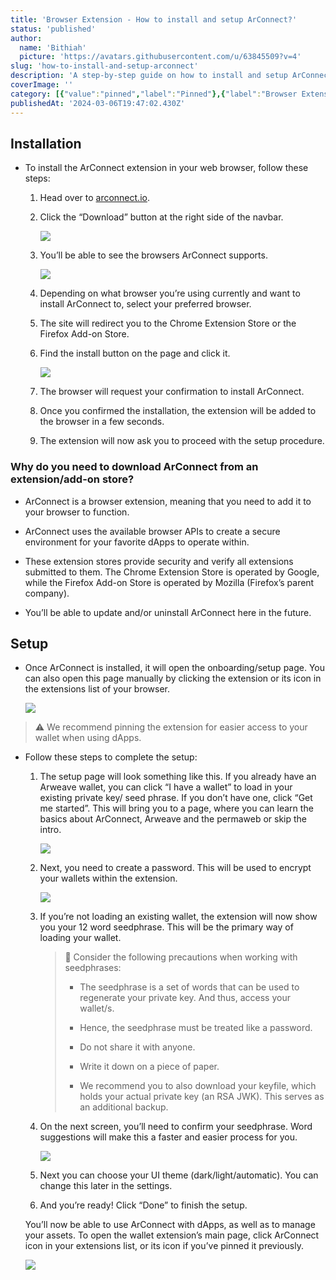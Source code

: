 ```yaml
---
title: 'Browser Extension - How to install and setup ArConnect?'
status: 'published'
author:
  name: 'Bithiah'
  picture: 'https://avatars.githubusercontent.com/u/63845509?v=4'
slug: 'how-to-install-and-setup-arconnect'
description: 'A step-by-step guide on how to install and setup ArConnect.'
coverImage: ''
category: [{"value":"pinned","label":"Pinned"},{"label":"Browser Extension","value":"browser-extension"},{"value":"getting-started","label":"Getting started"},{"value":"wallet-management","label":"Wallet management"}]
publishedAt: '2024-03-06T19:47:02.430Z'
---
```


## Installation

- To install the ArConnect extension in your web browser, follow these steps:

    1. Head over to [arconnect.io](https://arconnect.io?utm_source=ArConnect+Knowledgebase+Docs&utm_medium=Doc+Page&utm_campaign=ArConnect+Knowledge+Base&utm_id=ArConnect+Knowledgebase).

    2. Click the “Download” button at the right side of the navbar.

        ![](/images/screen-shot-2024-03-28-at-3.05.14-pm-I0OT.png)

    3. You’ll be able to see the browsers ArConnect supports.

        ![](/images/screen-shot-2024-03-28-at-3.05.41-pm-c0Nj.png)

    4. Depending on what browser you’re using currently and want to install ArConnect to, select your preferred browser.

    5. The site will redirect you to the Chrome Extension Store or the Firefox Add-on Store.

    6. Find the install button on the page and click it.

        ![](/images/screen-shot-2024-03-28-at-3.06.09-pm-M5ND.png)

    7. The browser will request your confirmation to install ArConnect.

    8. Once you confirmed the installation, the extension will be added to the browser in a few seconds.

    9. The extension will now ask you to proceed with the setup procedure.

    <!-- -->

    <!-- -->

    <!-- -->

### Why do you need to download ArConnect from an extension/add-on store?

- ArConnect is a browser extension, meaning that you need to add it to your browser to function.

- ArConnect uses the available browser APIs to create a secure environment for your favorite dApps to operate within.

- These extension stores provide security and verify all extensions submitted to them. The Chrome Extension Store is operated by Google, while the Firefox Add-on Store is operated by Mozilla (Firefox’s parent company).

- You’ll be able to update and/or uninstall ArConnect here in the future.

## Setup

- Once ArConnect is installed, it will open the onboarding/setup page. You can also open this page manually by clicking the extension or its icon in the extensions list of your browser.

    ![](/images/screen-shot-2024-03-28-at-3.06.35-pm-gyMD.png)

> ⚠️ We recommend pinning the extension for easier access to your wallet when using dApps.

- Follow these steps to complete the setup:

    1. The setup page will look something like this. If you already have an Arweave wallet, you can click “I have a wallet” to load in your existing private key/ seed phrase. If you don’t have one, click “Get me started”. This will bring you to a page, where you can learn the basics about ArConnect, Arweave and the permaweb or skip the intro.

        ![](/images/screen-shot-2024-03-28-at-3.07.04-pm-A4OT.png)

    2. Next, you need to create a password. This will be used to encrypt your wallets within the extension.

        ![](/images/screen-shot-2024-03-28-at-3.07.39-pm-cyOD.png)

    3. If you’re not loading an existing wallet, the extension will now show you your 12 word seedphrase. This will be the primary way of loading your wallet.

        > 🚨 Consider the following precautions when working with seedphrases:
        > 
        > - The seedphrase is a set of words that can be used to regenerate your private key. And thus, access your wallet/s.
        > 
        > - Hence, the seedphrase must be treated like a password.
        > 
        > - Do not share it with anyone.
        > 
        > - Write it down on a piece of paper.
        > 
        > - We recommend you to also download your keyfile, which holds your actual private key (an RSA JWK). This serves as an additional backup.
        > 
        > 
        > <!-- -->
        > 
        > <!-- -->
        > 
        > <!-- -->

    4. On the next screen, you’ll need to confirm your seedphrase. Word suggestions will make this a faster and easier process for you.

        ![](/images/screen-shot-2024-03-28-at-3.08.12-pm-A4OT.png)

    5. Next you can choose your UI theme (dark/light/automatic). You can change this later in the settings.

    6. And you’re ready! Click “Done” to finish the setup.

    <!-- -->

    <!-- -->

    <!-- -->

    You’ll now be able to use ArConnect with dApps, as well as to manage your assets. To open the wallet extension’s main page, click ArConnect icon in your extensions list, or its icon if you’ve pinned it previously.

    ![](/images/screen-shot-2024-03-28-at-3.09.02-pm-c3MT.png)

